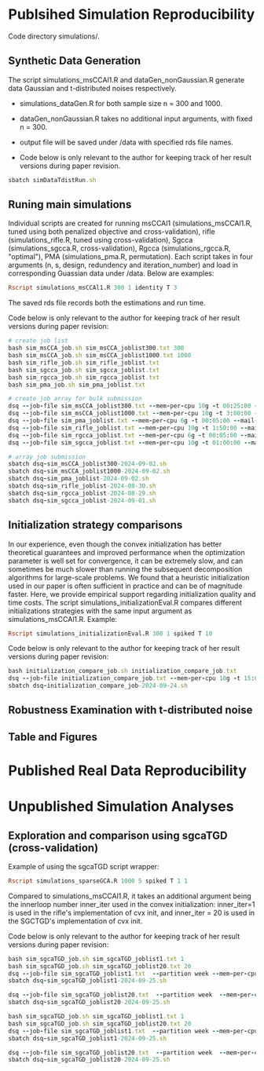 # Publsihed Simulation Reproducibility
Code directory simulations/.
## Synthetic Data Generation
The script simulations_msCCAl1.R and dataGen_nonGaussian.R generate data Gaussian and t-distributed noises respectively. 

- simulations_dataGen.R for both sample size n = 300 and 1000.

- dataGen_nonGaussian.R takes no additional input arguments, with fixed n = 300.

- output file will be saved under /data with specified rds file names.

- Code below is only relevant to the author for keeping track of her result versions during paper revision.
```ruby
sbatch simDataTdistRun.sh
```
## Runing main simulations
Individual scripts are created for running msCCAl1 (simulations_msCCAl1.R, tuned using both penalized objective and cross-validation), rifle (simulations_rifle.R, tuned using cross-validation), Sgcca (simulations_sgcca.R, cross-validation), Rgcca (simulations_rgcca.R, "optimal"), PMA (simulations_pma.R, permutation). Each script takes in four arguments (n, s, design, redundency and iteration_number) and load in corresponding Guassian data under /data. Below are examples:
```ruby
Rscript simulations_msCCAl1.R 300 1 identity T 3
```
The saved rds file records both the estimations and run time.

Code below is only relevant to the author for keeping track of her result versions during paper revision:
```ruby
# create job list
bash sim_msCCA_job.sh sim_msCCA_joblist300.txt 300
bash sim_msCCA_job.sh sim_msCCA_joblist1000.txt 1000
bash sim_rifle_job.sh sim_rifle_joblist.txt
bash sim_sgcca_job.sh sim_sgcca_joblist.txt
bash sim_rgcca_job.sh sim_rgcca_joblist.txt
bash sim_pma_job.sh sim_pma_joblist.txt

# create job array for bulk submission
dsq --job-file sim_msCCA_joblist300.txt --mem-per-cpu 10g -t 00:25:00 --mail-type ALL
dsq --job-file sim_msCCA_joblist1000.txt --mem-per-cpu 10g -t 3:00:00 --mail-type ALL
dsq --job-file sim_pma_joblist.txt --mem-per-cpu 6g -t 00:05:00 --mail-type ALL
dsq --job-file sim_rifle_joblist.txt --mem-per-cpu 10g -t 1:50:00 --mail-type ALL
dsq --job-file sim_rgcca_joblist.txt --mem-per-cpu 6g -t 00:05:00 --mail-type ALL
dsq --job-file sim_sgcca_joblist.txt --mem-per-cpu 10g -t 01:00:00 --mail-type ALL

# array job submission
sbatch dsq-sim_msCCA_joblist300-2024-09-02.sh
sbatch dsq-sim_msCCA_joblist1000-2024-09-02.sh
sbatch dsq-sim_pma_joblist-2024-09-02.sh
sbatch dsq-sim_rifle_joblist-2024-08-30.sh
sbatch dsq-sim_rgcca_joblist-2024-08-29.sh
sbatch dsq-sim_sgcca_joblist-2024-09-01.sh
```

## Initialization strategy comparisons
In our experience, even though the  convex initialization has better theoretical guarantees and improved performance when the optimization parameter is well set for convergence, it can be extremely slow, and can sometimes be much slower than running the subsequent decomposition algorithms for large-scale problems. We found that a heuristic initialization used in our paper is often sufficient in practice and can be of magnitude faster. Here, we provide empirical support regarding initialization quality and time costs. The script simulations_initializationEval.R compares different initializations strategies with the same input argument as simulations_msCCAl1.R. Example:
```ruby
Rscript simulations_initializationEval.R 300 1 spiked T 10
```
Code below is only relevant to the author for keeping track of her result versions during paper revision:
```ruby
bash initialization_compare_job.sh initialization_compare_job.txt
dsq --job-file initialization_compare_job.txt --mem-per-cpu 10g -t 15:00:00 --mail-type ALL
sbatch dsq-initialization_compare_job-2024-09-24.sh
```
## Robustness Examination with t-distributed noise

## Table and Figures
# Published Real Data Reproducibility

# Unpublished Simulation Analyses

## Exploration and comparison using sgcaTGD (cross-validation)
Example of using the sgcaTGD script wrapper:
```ruby
Rscript simulations_sparseGCA.R 1000 5 spiked T 1 1
```
Compared to simulations_msCCAl1.R, it takes an additional argument being the innerloop number inner_iter used in the convex initialization: inner_iter=1 is used in the rifle's implementation of cvx init, and inner_iter = 20 is used in the SGCTGD's implementation of cvx init. 

Code below is only relevant to the author for keeping track of her result versions during paper revision:
```ruby
bash sim_sgcaTGD_job.sh sim_sgcaTGD_joblist1.txt 1
bash sim_sgcaTGD_job.sh sim_sgcaTGD_joblist20.txt 20
dsq --job-file sim_sgcaTGD_joblist1.txt  --partition week --mem-per-cpu 6g -t 32:00:00 --mail-type ALL
sbatch dsq-sim_sgcaTGD_joblist1-2024-09-25.sh

dsq --job-file sim_sgcaTGD_joblist20.txt  --partition week  --mem-per-cpu 6g -t 48:00:00 --mail-type ALL
sbatch dsq-sim_sgcaTGD_joblist20-2024-09-25.sh
```

```ruby
bash sim_sgcaTGD_job.sh sim_sgcaTGD_joblist1.txt 1
bash sim_sgcaTGD_job.sh sim_sgcaTGD_joblist20.txt 20
dsq --job-file sim_sgcaTGD_joblist1.txt  --partition week --mem-per-cpu 6g -t 32:00:00 --mail-type ALL
sbatch dsq-sim_sgcaTGD_joblist1-2024-09-25.sh

dsq --job-file sim_sgcaTGD_joblist20.txt  --partition week  --mem-per-cpu 6g -t 48:00:00 --mail-type ALL
sbatch dsq-sim_sgcaTGD_joblist20-2024-09-25.sh
```




